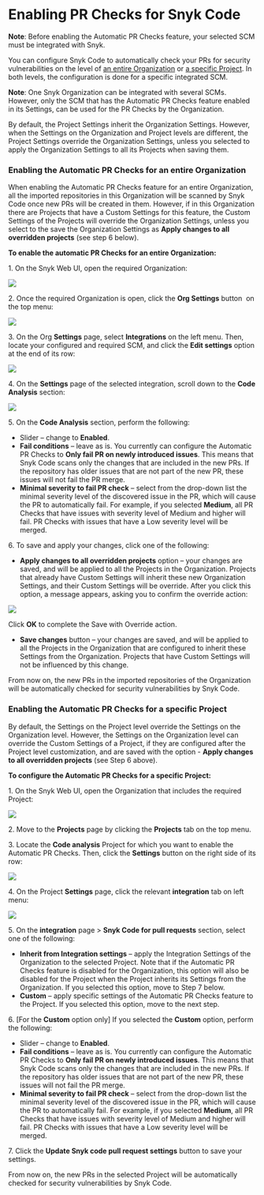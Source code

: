# Enabling PR Checks for Snyk Code

**Note**: Before enabling the Automatic PR Checks feature, your selected SCM must be integrated with Snyk.

You can configure Snyk Code to automatically check your PRs for security vulnerabilities on the level of [an entire Organization](enabling-pr-checks-for-snyk-code.md#enabling-the-automatic-pull-request-checks-for-an-entire-organization) or [a specific Project](enabling-pr-checks-for-snyk-code.md#enabling-the-automatic-pull-request-checks-for-a-specific-project). In both levels, the configuration is done for a specific integrated SCM.

**Note**: One Snyk Organization can be integrated with several SCMs. However, only the SCM that has the Automatic PR Checks feature enabled in its Settings, can be used for the PR Checks by the Organization.

By default, the Project Settings inherit the Organization Settings. However, when the Settings on the Organization and Project levels are different, the Project Settings override the Organization Settings, unless you selected to apply the Organization Settings to all its Projects when saving them.

### Enabling the Automatic PR Checks for an entire Organization

When enabling the Automatic PR Checks feature for an entire Organization, all the imported repositories in this Organization will be scanned by Snyk Code once new PRs will be created in them. However, if in this Organization there are Projects that have a Custom Settings for this feature, the Custom Settings of the Projects will override the Organization Settings, unless you select to the save the Organization Settings as **Apply changes to all overridden projects** (see step 6 below).

**To enable the automatic PR Checks for an entire Organization:**

1\. On the Snyk Web UI, open the required Organization:

![](<../../../.gitbook/assets/OS - Automatic Dependency Upgrade - Selecting Organization (1) (1) (1) (1) (1) (1) (1) (1) (1) (1) (1) (1) (1) (1) (1) (1) (1) (1) (1) (1) (1) (1) (1) (1) (1) (1) (2).png>)

2\. Once the required Organization is open, click the **Org Settings** button <img src="../../../.gitbook/assets/Org Settings button - Icon (1) (1) (1) (1) (1) (1) (1) (1) (1) (1) (1) (1) (1) (1) (1) (1) (1) (1) (1) (1) (1) (1) (1) (1) (1) (8).png" alt="" data-size="line"> on the top menu:

![](<../../../.gitbook/assets/OS - Automatic Dependency Upgrade - Org Settings button (1) (1) (1) (1) (1) (1) (1) (1) (1) (1) (1) (1) (1) (1) (1) (1) (1) (1) (1) (1) (1) (1) (1) (1) (1) (2).png>)

3\. On the Org **Settings** page, select **Integrations** on the left menu. Then, locate your configured and required SCM, and click the **Edit settings** option at the end of its row:

![](<../../../.gitbook/assets/OS - Automatic Dependency Upgrade - Organization - Integrations page (1) (1) (1) (1) (1) (1) (1) (2).png>)

4\. On the **Settings** page of the selected integration, scroll down to the **Code Analysis** section:

![](<../../../.gitbook/assets/Snyk Code - PR Checks - Integrations page - PR Checks section.png>)

5\. On the **Code Analysis** section, perform the following:

* Slider – change to **Enabled**.
* **Fail conditions** – leave as is. You currently can configure the Automatic PR Checks to **Only fail PR on newly introduced issues**. This means that Snyk Code scans only the changes that are included in the new PRs. If the repository has older issues that are not part of the new PR, these issues will not fail the PR merge.
* **Minimal severity to fail PR check** – select from the drop-down list the minimal severity level of the discovered issue in the PR, which will cause the PR to automatically fail. For example, if you selected **Medium**, all PR Checks that have issues with severity level of Medium and higher will fail. PR Checks with issues that have a Low severity level will be merged.

6\. To save and apply your changes, click one of the following:

* **Apply changes to all overridden projects** option – your changes are saved, and will be applied to all the Projects in the Organization. Projects that already have Custom Settings will inherit these new Organization Settings, and their Custom Settings will be override. After you click this option, a message appears, asking you to confirm the override action:

![](<../../../.gitbook/assets/Snyk Code - PR Checks - Integration Settings - Automatic Upgrade section - Override message (1) (1) (1) (1) (1) (1) (1) (1) (1) (1) (1) (1) (1) (1) (1) (1) (1) (1) (1) (1) (1) (1) (1) (1) (5).png>)

Click **OK** to complete the Save with Override action.

* **Save changes** button – your changes are saved, and will be applied to all the Projects in the Organization that are configured to inherit these Settings from the Organization. Projects that have Custom Settings will not be influenced by this change.

From now on, the new PRs in the imported repositories of the Organization will be automatically checked for security vulnerabilities by Snyk Code.

### Enabling the Automatic PR Checks for a specific Project

By default, the Settings on the Project level override the Settings on the Organization level. However, the Settings on the Organization level can override the Custom Settings of a Project, if they are configured after the Project level customization, and are saved with the option - **Apply changes to all overridden projects** (see Step 6 above).

**To configure the Automatic PR Checks for a specific Project:**

1\. On the Snyk Web UI, open the Organization that includes the required Project:

![](<../../../.gitbook/assets/OS - Automatic Dependency Upgrade - Selecting Organization (1) (1) (1) (1) (1) (1) (1) (1) (1) (1) (1) (1) (1) (1) (1) (1) (1) (1) (1) (1) (1) (1) (1) (1) (1) (1) (2).png>)

2\. Move to the **Projects** page by clicking the **Projects** tab on the top menu.

3\. Locate the **Code analysis** Project for which you want to enable the Automatic PR Checks. Then, click the **Settings** button on the right side of its row:

![](<../../../.gitbook/assets/Snyk Code - PR Checks - Project - Project Settings button (1).png>)

4\. On the Project **Settings** page, click the relevant **integration** tab on left menu:

![](<../../../.gitbook/assets/Snyk Code - PR Checks - Project - Settings - Integration page.png>)

5\. On the **integration** page > **Snyk Code for pull requests** section, select one of the following:

* **Inherit from Integration settings** – apply the Integration Settings of the Organization to the selected Project. Note that if the Automatic PR Checks feature is disabled for the Organization, this option will also be disabled for the Project when the Project inherits its Settings from the Organization. If you selected this option, move to Step 7 below.
* **Custom** – apply specific settings of the Automatic PR Checks feature to the Project. If you selected this option, move to the next step.

6\. \[For the **Custom** option only] If you selected the **Custom** option, perform the following:

* Slider – change to **Enabled**.
* **Fail conditions** – leave as is. You currently can configure the Automatic PR Checks to **Only fail PR on newly introduced issues**. This means that Snyk Code scans only the changes that are included in the new PRs. If the repository has older issues that are not part of the new PR, these issues will not fail the PR merge.
* **Minimal severity to fail PR check** – select from the drop-down list the minimal severity level of the discovered issue in the PR, which will cause the PR to automatically fail. For example, if you selected **Medium**, all PR Checks that have issues with severity level of Medium and higher will fail. PR Checks with issues that have a Low severity level will be merged.

7\. Click the **Update Snyk code pull request settings** button to save your settings.

From now on, the new PRs in the selected Project will be automatically checked for security vulnerabilities by Snyk Code.
